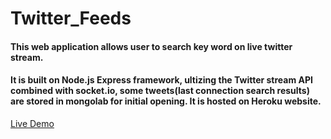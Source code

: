 ﻿# Twitter_Feeds
#### This web application allows user to search key word on live twitter stream. 
#### It is built on Node.js Express framework, ultizing the Twitter stream API combined with socket.io, some tweets(last connection search results) are stored in mongolab for initial opening. It is hosted on Heroku website.
[Live Demo](https://twitter-feeds-dean.herokuapp.com/twitter)